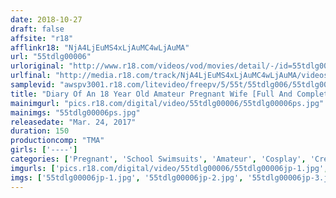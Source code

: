 ```yaml
---
date: 2018-10-27
draft: false
affsite: "r18"
afflinkr18: "NjA4LjEuMS4xLjAuMC4wLjAuMA"
url: "55tdlg00006"
urloriginal: "http://www.r18.com/videos/vod/movies/detail/-/id=55tdlg00006"
urlfinal: "http://media.r18.com/track/NjA4LjEuMS4xLjAuMC4wLjAuMA/videos/vod/movies/detail/-/id=55tdlg00006"
samplevid: "awspv3001.r18.com/litevideo/freepv/5/55t/55tdlg006/55tdlg006_dmb_w.mp4"
title: "Diary Of An 18 Year Old Amateur Pregnant Wife [Full And Complete Edition]"
mainimgurl: "pics.r18.com/digital/video/55tdlg00006/55tdlg00006ps.jpg"
mainimgs: "55tdlg00006ps.jpg"
releasedate: "Mar. 24, 2017"
duration: 150
productioncomp: "TMA"
girls: ['----']
categories: ['Pregnant', 'School Swimsuits', 'Amateur', 'Cosplay', 'Creampie', 'Gonzo', 'Hi-Def']
imgurls: ['pics.r18.com/digital/video/55tdlg00006/55tdlg00006jp-1.jpg', 'pics.r18.com/digital/video/55tdlg00006/55tdlg00006jp-2.jpg', 'pics.r18.com/digital/video/55tdlg00006/55tdlg00006jp-3.jpg', 'pics.r18.com/digital/video/55tdlg00006/55tdlg00006jp-4.jpg', 'pics.r18.com/digital/video/55tdlg00006/55tdlg00006jp-5.jpg', 'pics.r18.com/digital/video/55tdlg00006/55tdlg00006jp-6.jpg', 'pics.r18.com/digital/video/55tdlg00006/55tdlg00006jp-7.jpg', 'pics.r18.com/digital/video/55tdlg00006/55tdlg00006jp-8.jpg', 'pics.r18.com/digital/video/55tdlg00006/55tdlg00006jp-9.jpg', 'pics.r18.com/digital/video/55tdlg00006/55tdlg00006jp-10.jpg', 'pics.r18.com/digital/video/55tdlg00006/55tdlg00006jp-11.jpg', 'pics.r18.com/digital/video/55tdlg00006/55tdlg00006jp-12.jpg', 'pics.r18.com/digital/video/55tdlg00006/55tdlg00006jp-13.jpg', 'pics.r18.com/digital/video/55tdlg00006/55tdlg00006jp-14.jpg', 'pics.r18.com/digital/video/55tdlg00006/55tdlg00006jp-15.jpg', 'pics.r18.com/digital/video/55tdlg00006/55tdlg00006jp-16.jpg', 'pics.r18.com/digital/video/55tdlg00006/55tdlg00006jp-17.jpg', 'pics.r18.com/digital/video/55tdlg00006/55tdlg00006jp-18.jpg', 'pics.r18.com/digital/video/55tdlg00006/55tdlg00006jp-19.jpg', 'pics.r18.com/digital/video/55tdlg00006/55tdlg00006jp-20.jpg']
imgs: ['55tdlg00006jp-1.jpg', '55tdlg00006jp-2.jpg', '55tdlg00006jp-3.jpg', '55tdlg00006jp-4.jpg', '55tdlg00006jp-5.jpg', '55tdlg00006jp-6.jpg', '55tdlg00006jp-7.jpg', '55tdlg00006jp-8.jpg', '55tdlg00006jp-9.jpg', '55tdlg00006jp-10.jpg', '55tdlg00006jp-11.jpg', '55tdlg00006jp-12.jpg', '55tdlg00006jp-13.jpg', '55tdlg00006jp-14.jpg', '55tdlg00006jp-15.jpg', '55tdlg00006jp-16.jpg', '55tdlg00006jp-17.jpg', '55tdlg00006jp-18.jpg', '55tdlg00006jp-19.jpg', '55tdlg00006jp-20.jpg']
---
```

